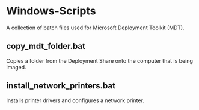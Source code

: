 # Windows-Scripts

A collection of batch files used for Microsoft Deployment Toolkit (MDT).

## copy_mdt_folder.bat

Copies a folder from the Deployment Share onto the computer that is being imaged.

## install_network_printers.bat

Installs printer drivers and configures a network printer.
